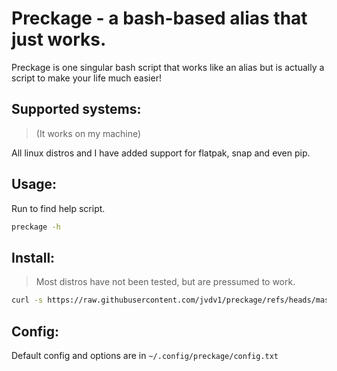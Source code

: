 # Preckage - a bash-based alias that just works.

Preckage is one singular bash script that works like an alias but is actually a script to make your life much easier! 

## Supported systems:
> (It works on my machine)

All linux distros and I have added support for flatpak, snap and even pip.

## Usage:

Run to find help script.
```bash
preckage -h
```

## Install:
> Most distros have not been tested, but are pressumed to work.

```bash
curl -s https://raw.githubusercontent.com/jvdv1/preckage/refs/heads/master/install | bash
```

## Config:

Default config and options are in `~/.config/preckage/config.txt`

